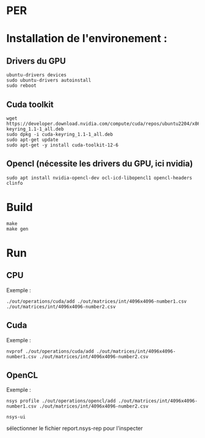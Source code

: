 # PER

# Installation de l'environement :

## Drivers du GPU
```
ubuntu-drivers devices
sudo ubuntu-drivers autoinstall
sudo reboot
```

## Cuda toolkit
```
wget https://developer.download.nvidia.com/compute/cuda/repos/ubuntu2204/x86_64/cuda-keyring_1.1-1_all.deb
sudo dpkg -i cuda-keyring_1.1-1_all.deb
sudo apt-get update
sudo apt-get -y install cuda-toolkit-12-6
```

## Opencl (nécessite les drivers du GPU, ici nvidia)
```
sudo apt install nvidia-opencl-dev ocl-icd-libopencl1 opencl-headers clinfo
```

# Build
```
make
make gen
```

# Run
## CPU

Exemple :
```
./out/operations/cuda/add ./out/matrices/int/4096x4096-number1.csv ./out/matrices/int/4096x4096-number2.csv
```

## Cuda

Exemple :
```
nvprof ./out/operations/cuda/add ./out/matrices/int/4096x4096-number1.csv ./out/matrices/int/4096x4096-number2.csv
```

## OpenCL

Exemple :
```
nsys profile ./out/operations/opencl/add ./out/matrices/int/4096x4096-number1.csv ./out/matrices/int/4096x4096-number2.csv

nsys-ui
```
sélectionner le fichier report.nsys-rep pour l'inspecter